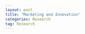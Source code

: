 ```yaml
---
layout: post
title: "Marketing and Innovation"
categories: Research
tag: Research
---
```


<html>
<script type="text/javascript" src="https://ssl.gstatic.com/trends_nrtr/1845_RC03/embed_loader.js"></script> <script type="text/javascript"> trends.embed.renderExploreWidget("TIMESERIES", {"comparisonItem":[{"keyword":"Marketing and Innovation","geo":"","time":"2004-01-01 2019-08-26"}],"category":0,"property":""}, {"exploreQuery":"date=all&q=Marketing%20and%20Innovation","guestPath":"https://trends.google.com:443/trends/embed/"}); </script>

<script type="text/javascript" src="https://ssl.gstatic.com/trends_nrtr/1845_RC03/embed_loader.js"></script> <script type="text/javascript"> trends.embed.renderExploreWidget("TIMESERIES", {"comparisonItem":[{"keyword":"Digitization","geo":"","time":"today 5-y"}],"category":0,"property":""}, {"exploreQuery":"date=today%205-y&q=Digitization","guestPath":"https://trends.google.com:443/trends/embed/"}); </script> 
</html>
